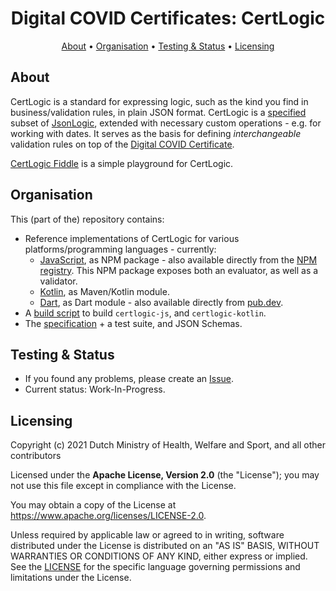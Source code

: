 <h1 align="center">
 Digital COVID Certificates: CertLogic
</h1>

<p align="center">
    <a href="#about">About</a> •
    <a href="#organisation">Organisation</a> •
    <a href="#testing--status">Testing & Status</a> •
    <a href="#licensing">Licensing</a>
</p>


## About

CertLogic is a standard for expressing logic, such as the kind you find in business/validation rules, in plain JSON format.
CertLogic is a [specified](./specification/README.md) subset of [JsonLogic](https://jsonlogic.com/), extended with necessary custom operations - e.g. for working with dates.
It serves as the basis for defining _interchangeable_ validation rules on top of the [Digital COVID Certificate](https://ec.europa.eu/info/live-work-travel-eu/coronavirus-response/safe-covid-19-vaccines-europeans/eu-digital-covid-certificate_en).

[CertLogic Fiddle](https://certlogic-fiddle.vercel.app/) is a simple playground for CertLogic.


## Organisation

This (part of the) repository contains:

* Reference implementations of CertLogic for various platforms/programming languages - currently:
  * [JavaScript](./certlogic-js), as NPM package - also available directly from the [NPM registry](https://www.npmjs.com/package/certlogic-js).
    This NPM package exposes both an evaluator, as well as a validator.
  * [Kotlin](./certlogic-kotlin), as Maven/Kotlin module.
  * [Dart](./certlogic-dart), as Dart module - also available directly from [pub.dev](https://pub.dev/packages/certlogic_dart).
* A [build script](./build.sh) to build `certlogic-js`, and `certlogic-kotlin`.
* The [specification](./specification/README.md) + a test suite, and JSON Schemas.


## Testing & Status

- If you found any problems, please create an [Issue](/../../issues).
- Current status: Work-In-Progress.


## Licensing

Copyright (c) 2021 Dutch Ministry of Health, Welfare and Sport, and all other contributors

Licensed under the **Apache License, Version 2.0** (the "License"); you may not use this file except in compliance with the License.

You may obtain a copy of the License at https://www.apache.org/licenses/LICENSE-2.0.

Unless required by applicable law or agreed to in writing, software distributed under the License is distributed on an "AS IS"
BASIS, WITHOUT WARRANTIES OR CONDITIONS OF ANY KIND, either express or implied. See the [LICENSE](./LICENSE) for the specific
language governing permissions and limitations under the License.

